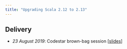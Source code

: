 ```yaml
---
title: "Upgrading Scala 2.12 to 2.13"
---
```


## Delivery
* _23 August 2019_: Codestar brown-bag session [[slides](2019-codestar)]


